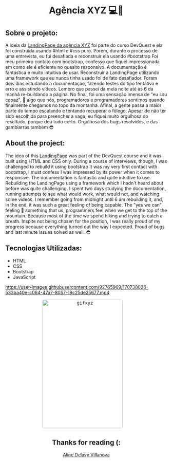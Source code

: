 <h1 align="center"> Agência XYZ 💻📱 </h1>

## Sobre o projeto:
A ideia da [LandingPage da agência XYZ](https://advillanova.github.io/landing-page-agencia-xyz-using-bootstrap-responsive/) foi parte do curso DevQuest e ela foi construída usando #html e #css puro.
Porém, durante o processo de uma entrevista, eu fui desafiada e reconstruir ela usando #bootstrap
Foi meu primeiro contato com bootstrap, confesso que fiquei impressionada em como ele é eficiente no quesito responsivo. A documentação é fantástica e muito intuitiva de usar.
Reconstruir a LandingPage utilizando uma framework que eu nunca tinha usado foi de fato desafiador. Foram dois dias estudando a documentação, fazendo testes do tipo tentativa e erro e assistindo vídeos. Lembro que passei da meia noite até às 6 da manhã re-buildando a página.
No final, foi uma sensação imensa de "eu sou capaz", 🎉 algo que nós, programadores e programadoras sentimos quando finalmente chegamos no topo da montanha. Afinal, a gente passa a maior parte do tempo escalando e tentando recuperar o fôlego.
Apesar de não ter sido escolhida para preencher a vaga, eu fiquei muito orgulhosa do resultado, porque deu tudo certo. Orgulhosa dos bugs resolvidos, e das gambiarras também 😎

## About the project:
The idea of this [LandingPage](https://advillanova.github.io/landing-page-agencia-xyz-using-bootstrap-responsive/) was part of the DevQuest course and it was built using HTML and CSS only.
During a course of interviews, though, I was challenged to rebuild it using bootstrap
It was my very first contact with bootstrap, I must confess I was impressed by its power when it comes to responsive. The documentation is fantastic and quite intuitive to use.
Rebuilding the LandingPage using a framework which I hadn't heard about before was quite challenging. I spent two days studying the documentation, running attempts to see what would work, what would not, and watching some videos. I remember going from midnight until 6 am rebuilding it, and, in the end, it was such a great feeling of being capable. The "yes we can" feeling 🎉 something that us, programmers feel when we get to the top of the mountain. Because most of the time we spend hiking and trying to catch a breath.
Inspite not being chosen for the position, I was really proud of my progress because everything turned out the way I expected. Proud of bugs and last minute issues solved as well. 😎

## Tecnologias Utilizadas:
  - HTML
  - CSS
  - Bootstrap
  - JavaScript

https://user-images.githubusercontent.com/92765969/170738026-533ba40e-c064-47a7-8057-19c25de25677.mp4

<p align="center">
  <kbd>
    <img width="250" style="border-radius: 5px" height="400" src="https://user-images.githubusercontent.com/92765969/170737928-02ab5c2d-0ca1-4574-a2e5-dd4878de774f.gif" alt="gifxyz">
  </kbd>
  &nbsp;&nbsp;&nbsp;&nbsp;  
</p>

<h2 align="center"> Thanks for reading (: </h2>
<p align="center">
<a href="https://www.linkedin.com/in/aline-delavy-villanova-578085109/">Aline Delavy Villanova
</a>
</p>
